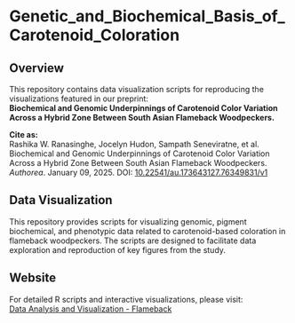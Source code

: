 # Genetic_and_Biochemical_Basis_of_Carotenoid_Coloration

## Overview  
This repository contains data visualization scripts for reproducing the visualizations featured in our preprint:  
**Biochemical and Genomic Underpinnings of Carotenoid Color Variation Across a Hybrid Zone Between South Asian Flameback Woodpeckers.**  

**Cite as:**  
Rashika W. Ranasinghe, Jocelyn Hudon, Sampath Seneviratne, et al. Biochemical and Genomic Underpinnings of Carotenoid Color Variation Across a Hybrid Zone Between South Asian Flameback Woodpeckers. _Authorea_. January 09, 2025. DOI: [10.22541/au.173643127.76349831/v1](https://www.authorea.com/users/820629/articles/1258261-biochemical-and-genomic-underpinnings-of-carotenoid-color-variation-across-a-hybrid-zone-between-south-asian-flameback-woodpeckers)  

## Data Visualization  
This repository provides scripts for visualizing genomic, pigment biochemical, and phenotypic data related to carotenoid-based coloration in flameback woodpeckers. The scripts are designed to facilitate data exploration and reproduction of key figures from the study.  

## Website  
For detailed R scripts and interactive visualizations, please visit:  
[Data Analysis and Visualization - Flameback]([https://rashikaranasinghe.github.io/Data_Analysis_and_Visualization_Flameback_Pigments/])  
